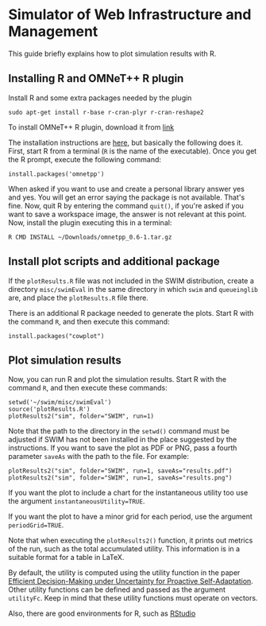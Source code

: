 # Simulator of Web Infrastructure and Management
This guide briefly explains how to plot simulation results with R.

## Installing R and OMNeT++ R plugin
Install R and some extra packages needed by the plugin
```
sudo apt-get install r-base r-cran-plyr r-cran-reshape2
```

To install OMNeT++ R plugin, download it from [link](https://omnetpp.org/models/tools-utilities)

The installation instructions are [here](https://github.com/omnetpp/omnetpp-resultfiles/wiki/Tutorial-for-the-omnetpp-r-package), but basically the following does it. First, start R from a terminal (`R` is the name of the executable).
Once you get the R prompt, execute the following command:
```
install.packages('omnetpp')
```
When asked if you want to use and create a personal library answer yes and yes.
You will get an error saying the package is not available. That's fine. Now, quit R by entering the command `quit()`, if you're asked if you want to save a workspace image, the answer is not relevant at this point.
Now, install the plugin executing this in a terminal:
```
R CMD INSTALL ~/Downloads/omnetpp_0.6-1.tar.gz
```
## Install plot scripts and additional package
If the `plotResults.R` file was not included in the SWIM distribution, create a directory `misc/swimEval` in the same directory in which `swim` and `queueinglib` are, and place the `plotResults.R` file there.

There is an additional R package needed to generate the plots. Start R with the command `R`, and then execute this command:
```
install.packages("cowplot")
```

## Plot simulation results
Now, you can run R and plot the simulation results. Start R with the command `R`, and then execute these commands:
```
setwd('~/swim/misc/swimEval')
source('plotResults.R')
plotResults2("sim", folder="SWIM", run=1)
```
Note that the path to the directory in the `setwd()` command must be adjusted if SWIM has not been installed in the place suggested by the instructions. If you want to save the plot as PDF or PNG, pass a fourth parameter `saveAs` with the path to the file. For example:
```
plotResults2("sim", folder="SWIM", run=1, saveAs="results.pdf")
plotResults2("sim", folder="SWIM", run=1, saveAs="results.png")
```

If you want the plot to include a chart for the instantaneous utility too use the argument `instantaneousUtility=TRUE`.

If you want the plot to have a minor grid for each period, use the argument `periodGrid=TRUE`.

Note that when executing the `plotResults2()` function, it prints out metrics of the run, such as the total accumulated utility. This information is in a suitable format for a table in LaTeX.

By default, the utility is computed using the utility function in the paper [Efficient Decision-Making under Uncertainty for Proactive Self-Adaptation](https://works.bepress.com/gabriel_moreno/28/). Other utility functions can be defined and passed as the argument `utilityFc`. Keep in mind that these utility functions must operate on vectors.

Also, there are good environments for R, such as [RStudio](https://www.rstudio.com/)
